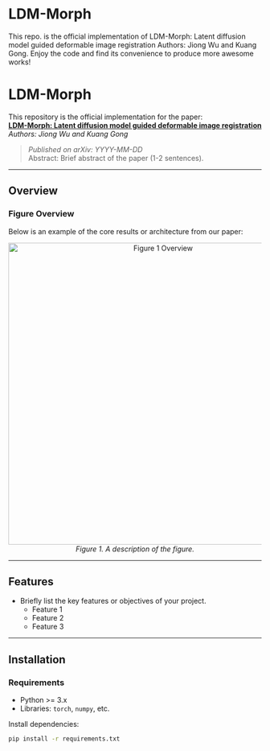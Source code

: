 # LDM-Morph

This repo. is the official implementation of LDM-Morph: Latent diffusion model guided deformable image registration
Authors: Jiong Wu and Kuang Gong.
Enjoy the code and find its convenience to produce more awesome works!

# LDM-Morph

This repository is the official implementation for the paper:  
**[LDM-Morph: Latent diffusion model guided deformable image registration](https://arxiv.org/pdf/2411.15426)**  
*Authors: Jiong Wu and Kuang Gong*

> *Published on arXiv: YYYY-MM-DD*  
> Abstract: Brief abstract of the paper (1-2 sentences).

---

## Overview

### Figure Overview
Below is an example of the core results or architecture from our paper:

<p align="center">
  <img src="path/to/figure1.png" alt="Figure 1 Overview" width="600">
  <br>
  <em>Figure 1. A description of the figure.</em>
</p>

---

## Features

- Briefly list the key features or objectives of your project.
  - Feature 1
  - Feature 2
  - Feature 3

---

## Installation

### Requirements
- Python >= 3.x
- Libraries: `torch`, `numpy`, etc.

Install dependencies:
```bash
pip install -r requirements.txt
